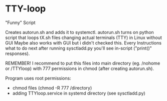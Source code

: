 # TTY-loop
"Funny" Script

Creates autorun.sh and adds it to systemctl.
autorun.sh turns on python script that loops tX.sh files changing actual terminals (TTY) in Linux without GUI
Maybe also works with GUI but i didn't checked this.
Every Instructions what to do next after running sysctladd.py you'll see in-script ("print()" responses).

REMEMBER!
I recommend to put this files into main directory (eg. /nohome  or  /TTYloop) with 777 permissions in chmod (after creating autorun.sh).

Program uses root permissions:
- chmod files (chmod -R 777 /directory)
- adding TTYloop.service in systemd directory (see sysctladd.py)
